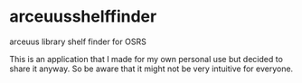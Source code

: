 # arceuusshelffinder
arceuus library shelf finder for OSRS

This is an application that I made for my own personal use but decided to share it anyway. So be aware that it might not be very intuitive for everyone.
